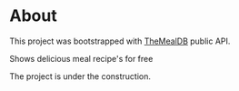 # About

This project was bootstrapped with [TheMealDB](https://www.themealdb.com/) public API.
<p>Shows delicious meal recipe's for free</p>
<p>The project is under the construction.</p>
